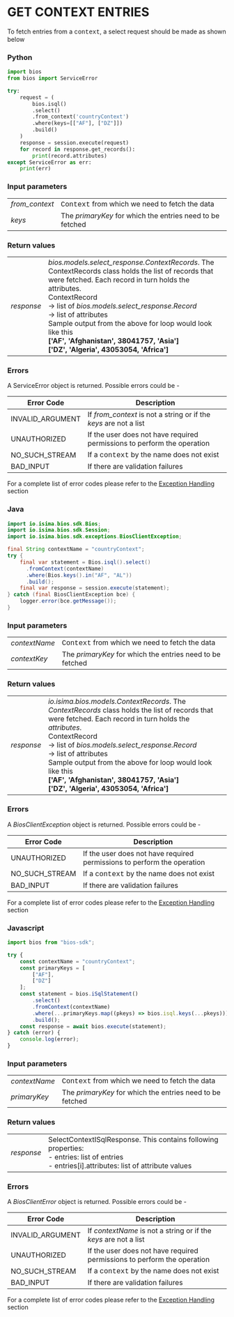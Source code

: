 # GET CONTEXT ENTRIES

To fetch entries from a <span style="font-family:Courier New;">context</span>, a select request should be made as shown below

<!-- tabs:start -->

### **Python**

```python
import bios
from bios import ServiceError

try:
    request = (
        bios.isql()
        .select()
        .from_context('countryContext')
        .where(keys=[["AF"], ["DZ"]])
        .build()
    )
    response = session.execute(request)
	for record in response.get_records():
    	print(record.attributes)
except ServiceError as err:
    print(err)
```
### Input parameters

|                 |                                                                                            |
| --------------- | ------------------------------------------------------------------------------------------ |
| *from\_context* | <span style="font-family:Courier New;">Context</span> from which we need to fetch the data |
| *keys*          | The _primaryKey_ for which the entries need to be fetched                                  |

### Return values
|            |                                                                                                                                                                                                                                                                                                                                                                                                                      |
| ---------- | -------------------------------------------------------------------------------------------------------------------------------------------------------------------------------------------------------------------------------------------------------------------------------------------------------------------------------------------------------------------------------------------------------------------- |
| _response_ | _bios.models.select_response.ContextRecords_. The ContextRecords class holds the list of records that were fetched. Each record in turn holds the attributes.<br>ContextRecord<br> → list of _bios.models.select_response.Record_<br> → list of attributes<br>Sample output from the above for loop would look like this<br>**['AF', 'Afghanistan', 38041757, 'Asia']**<br>**['DZ', 'Algeria', 43053054, 'Africa']** | <br> |

### Errors

A ServiceError object is returned. Possible errors could be -

| Error Code       | Description                                                                           |
| ---------------- | ------------------------------------------------------------------------------------- |
| INVALID_ARGUMENT | If _from\_context_ is not a string or if the _keys_ are not a list                    |
| UNAUTHORIZED     | If the user does not have required permissions to perform the operation               |
| NO_SUCH_STREAM   | If a <span style="font-family:Courier New;">context</span> by the name does not exist |
| BAD_INPUT        | If there are validation failures                                                      |


For a complete list of error codes please refer to the [Exception Handling](https://bios.isima.io/docs/content/developer-guide/exceptions) section

### **Java**

```java
import io.isima.bios.sdk.Bios;
import io.isima.bios.sdk.Session;
import io.isima.bios.sdk.exceptions.BiosClientException;

final String contextName = "countryContext";
try {
    final var statement = Bios.isql().select()
      .fromContext(contextName)
      .where(Bios.keys().in("AF", "AL"))
      .build();
    final var response = session.execute(statement);
} catch (final BiosClientException bce) {
    logger.error(bce.getMessage());
}
```

### Input parameters

|               |                                                                                             |
| ------------- | ------------------------------------------------------------------------------------------- |
| _contextName_ | <span style="font-family:Courier New;">Context</span> from  which we need to fetch the data |
| _contextKey_  | The _primaryKey_ for which the entries need to be fetched                                   |

### Return values
|            |                                                                                                                                                                                                                                                                                                                                                                                                                   |
| ---------- | ----------------------------------------------------------------------------------------------------------------------------------------------------------------------------------------------------------------------------------------------------------------------------------------------------------------------------------------------------------------------------------------------------------------- |
| _response_ | _io.isima.bios.models.ContextRecords_. The _ContextRecords_ class holds the list of records that were fetched. Each record in turn holds the _attributes_.<br>ContextRecord<br> → list of _bios.models.select_response.Record_<br> → list of attributes<br>Sample output from the above for loop would look like this<br>**['AF', 'Afghanistan', 38041757, 'Asia']**<br>**['DZ', 'Algeria', 43053054, 'Africa']** | <br> |

### Errors

A _BiosClientException_ object is returned. Possible errors could be -

| Error Code     | Description                                                                           |
| -------------- | ------------------------------------------------------------------------------------- |
| UNAUTHORIZED   | If the user does not have required permissions to perform the operation               |
| NO_SUCH_STREAM | If a <span style="font-family:Courier New;">context</span> by the name does not exist |
| BAD_INPUT      | If there are validation failures                                                      |

For a complete list of error codes please refer to the [Exception Handling](https://bios.isima.io/docs/content/developer-guide/exceptions) section

### **Javascript**
```javascript
import bios from "bios-sdk";

try {
    const contextName = "countryContext";
    const primaryKeys = [
        ["AF"],
        ["DZ"]
    ];
    const statement = bios.iSqlStatement()
        .select()
        .fromContext(contextName)
        .where(...primaryKeys.map((pkeys) => bios.isql.keys(...pkeys)))
        .build();
    const response = await bios.execute(statement);
} catch (error) {
    console.log(error);
}
```
### Input parameters

|               |                                                                                            |
| ------------- | ------------------------------------------------------------------------------------------ |
| _contextName_ | <span style="font-family:Courier New;">Context</span> from which we need to fetch the data |
| _primaryKey_  | The _primaryKey_ for which the entries need to be fetched                                  |

### Return values
|            |                                                                                                                                                   |
| ---------- | ------------------------------------------------------------------------------------------------------------------------------------------------- |
| _response_ | SelectContextISqlResponse. This contains following properties:<br>- entries: list of entries<br>- entries[i].attributes: list of attribute values |

### Errors

A _BiosClientError_ object is returned. Possible errors could be -

| Error Code       | Description                                                                           |
| ---------------- | ------------------------------------------------------------------------------------- |
| INVALID_ARGUMENT | If _contextName_ is not a string or if the _keys_ are not a list                      |
| UNAUTHORIZED     | If the user does not have required permissions to perform the operation               |
| NO_SUCH_STREAM   | If a <span style="font-family:Courier New;">context</span> by the name does not exist |
| BAD_INPUT        | If there are validation failures                                                      |

For a complete list of error codes please refer to the [Exception Handling](https://bios.isima.io/docs/content/developer-guide/exceptions) section

<!-- tabs:end -->
